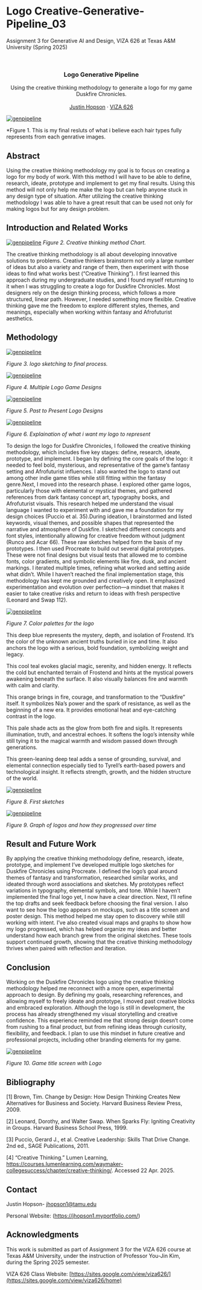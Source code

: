 #  Logo Creative-Generative-Pipeline_03
Assignment 3 for Generative AI and Design, VIZA 626 at Texas A&amp;M University (Spring 2025)

<!-- Improved compatibility of back to top link: See: https://github.com/othneildrew/Best-README-Template/pull/73 -->
<a id="readme-top"></a>

<!-- PROJECT SHIELDS -->
<!--
*** I'm using markdown "reference style" links for readability.
*** Reference links are enclosed in brackets [ ] instead of parentheses ( ).
*** See the bottom of this document for the declaration of the reference variables
*** for contributors-url, forks-url, etc. This is an optional, concise syntax you may use.
*** https://www.markdownguide.org/basic-syntax/#reference-style-links
-->




<!-- PROJECT LOGO -->
<br />
<div align="center">
  </a>

  <h3 align="center"> Logo Generative Pipeline  </h3>

  <p align="center">
    Using the creative thinking methodology to generaite a logo for my game Duskfire Chronicles.
    <br />
    <br />
    <a href="https://jhopson1.myportfolio.com/">Justin Hopson</a>
    &middot;
    <a href="https://sites.google.com/view/viza626/home">VIZA 626</a>
  </p>
</div>

[![genpipeline][images-fig1]](https://example.com)

*Figure 1. This is my final resluts of what i believe each hair types fully represents from each genrative images.
<!-- Abstract -->
## Abstract
Using the creative thinking methodology my goal is to focus on creating a logo for my body of work. With this method I will have to be able to define, research, ideate, prototype and implement to get my final results. Using this method will not only help me make the logo but can help anyone stuck in any design type of situation. After utilizing the creative thinking methodology I was able to have a great result that can be used not only for making logos but for any design problem. 




<!-- Introduction and Related Works -->
## Introduction and Related Works

[![genpipeline][images-fig2]](https://example.com)
*Figure 2. Creative thinking method Chart.*


The creative thinking methodology is all about developing innovative solutions to problems. Creative thinkers brainstorm not only a large number of ideas but also a variety and range of them, then experiment with those ideas to find what works best (“Creative Thinking”). I first learned this approach during my undergraduate studies, and I found myself returning to it when I was struggling to create a logo for Duskfire Chronicles. Most designers rely on the design thinking process, which follows a more structured, linear path. However, I needed something more flexible. Creative thinking gave me the freedom to explore different styles, themes, and meanings, especially when working within fantasy and Afrofuturist aesthetics.

## Methodology
[![genpipeline][images-fig3]](https://example.com)

*Figure 3.  logo sketching to final process.*

[![genpipeline][images-fig4]](https://example.com)

*Figure 4. Multiple Logo Game Designs*


[![genpipeline][images-fig5]](https://example.com)

*Figure 5. Past to Present Logo Designs*

[![genpipeline][images-fig6]](https://example.com)

*Figure 6. Explaination of what i want my logo to represent*


To design the logo for Duskfire Chronicles, I followed the creative thinking methodology, which includes five key stages: define, research, ideate, prototype, and implement. I began by defining the core goals of the logo: it needed to feel bold, mysterious, and representative of the game’s fantasy setting and Afrofuturist influences. I also wanted the logo to stand out among other indie game titles while still fitting within the fantasy genre.Next, I moved into the research phase. I explored other game logos, particularly those with elemental or mystical themes, and gathered references from dark fantasy concept art, typography books, and Afrofuturist visuals. This research helped me understand the visual language I wanted to experiment with and gave me a foundation for my design choices (Puccio et al. 35).During ideation, I brainstormed and listed keywords, visual themes, and possible shapes that represented the narrative and atmosphere of Duskfire. I sketched different concepts and font styles, intentionally allowing for creative freedom without judgment (Runco and Acar 66). These raw sketches helped form the basis of my prototypes. I then used Procreate to build out several digital prototypes. These were not final designs but visual tests that allowed me to combine fonts, color gradients, and symbolic elements like fire, dusk, and ancient markings. I iterated multiple times, refining what worked and setting aside what didn’t. While I haven’t reached the final implementation stage, this methodology has kept me grounded and creatively open. It emphasized experimentation and evolution over perfection—a mindset that makes it easier to take creative risks and return to ideas with fresh perspective (Leonard and Swap 112).


[![genpipeline][images-fig7]](https://example.com)

*Figure 7. Color palettes for the logo*

This deep blue represents the mystery, depth, and isolation of Frostend. It’s the color of the unknown ancient truths buried in ice and time. It also anchors the logo with a serious, bold foundation, symbolizing weight and legacy.

This cool teal evokes glacial magic, serenity, and hidden energy. It reflects the cold but enchanted terrain of Frostend and hints at the mystical powers awakening beneath the surface. It also visually balances fire and warmth with calm and clarity.

This orange brings in fire, courage, and transformation to the “Duskfire” itself. It symbolizes Nia’s power and the spark of resistance, as well as the beginning of a new era. It provides emotional heat and eye-catching contrast in the logo.

This pale shade acts as the glow from both fire and sigils. It represents illumination, truth, and ancestral echoes. It softens the logo’s intensity while still tying it to the magical warmth and wisdom passed down through generations.

This green-leaning deep teal adds a sense of grounding, survival, and elemental connection especially tied to Tyrell’s earth-based powers and technological insight. It reflects strength, growth, and the hidden structure of the world.

[![genpipeline][images-fig8]](https://example.com)

*Figure 8. First sketches*

[![genpipeline][images-fig9]](https://example.com)

*Figure 9.  Graph of logos and how they progressed over time*



## Result and Future Work

By applying the creative thinking methodology define, research, ideate, prototype, and implement I’ve developed multiple logo sketches for Duskfire Chronicles using Procreate. I defined the logo’s goal around themes of fantasy and transformation, researched similar works, and ideated through word associations and sketches. My prototypes reflect variations in typography, elemental symbols, and tone. While I haven’t implemented the final logo yet, I now have a clear direction. Next, I’ll refine the top drafts and seek feedback before choosing the final version. I also want to see how the logo appears on mockups, such as a title screen and poster design. This method helped me stay open to discovery while still working with intent. I’ve also created visual maps and graphs to show how my logo progressed, which has helped organize my ideas and better understand how each branch grew from the original sketches. These tools support continued growth, showing that the creative thinking methodology thrives when paired with reflection and iteration.




## Conclusion


Working on the Duskfire Chronicles logo using the creative thinking methodology helped me reconnect with a more open, experimental approach to design. By defining my goals, researching references, and allowing myself to freely ideate and prototype, I moved past creative blocks and embraced exploration. Although the logo is still in development, the process has already strengthened my visual storytelling and creative confidence. This experience reminded me that strong design doesn’t come from rushing to a final product, but from refining ideas through curiosity, flexibility, and feedback. I plan to use this mindset in future creative and professional projects, including other branding elements for my game. 

[![genpipeline][images-fig10]](https://example.com)

*Figure 10. Game title screen with Logo*

<!-- Bibliography -->
## Bibliography
[1] Brown, Tim. Change by Design: How Design Thinking Creates New Alternatives for Business and Society. Harvard Business Review Press, 2009.
 

[2] Leonard, Dorothy, and Walter Swap. When Sparks Fly: Igniting Creativity in Groups. Harvard Business School Press, 1999.


[3] Puccio, Gerard J., et al. Creative Leadership: Skills That Drive Change. 2nd ed., SAGE Publications, 2011.

[4] “Creative Thinking.” Lumen Learning, https://courses.lumenlearning.com/waymaker-collegesuccess/chapter/creative-thinking/. Accessed 22 Apr. 2025.




<!-- CONTACT -->
## Contact

Justin Hopson- jhopson1@tamu.edu

Personal Website: (https://jhopson1.myportfolio.com/)




<!-- ACKNOWLEDGMENTS -->
## Acknowledgments

This work is submitted as part of Assignment 3 for the VIZA 626 course at Texas A&M University, under the instruction of Professor You-Jin Kim, during the Spring 2025 semester.

VIZA 626 Class Website: [https://sites.google.com/view/viza626/](https://sites.google.com/view/viza626/home)

<!-- MARKDOWN LINKS & IMAGES -->
<!-- https://www.markdownguide.org/basic-syntax/#reference-style-links -->
[contributors-shield]: https://img.shields.io/github/contributors/othneildrew/Best-README-Template.svg?style=for-the-badge
[contributors-url]: https://github.com/othneildrew/Best-README-Template/graphs/contributors
[forks-shield]: https://img.shields.io/github/forks/othneildrew/Best-README-Template.svg?style=for-the-badge
[forks-url]: https://github.com/othneildrew/Best-README-Template/network/members
[stars-shield]: https://img.shields.io/github/stars/othneildrew/Best-README-Template.svg?style=for-the-badge
[stars-url]: https://github.com/othneildrew/Best-README-Template/stargazers
[issues-shield]: https://img.shields.io/github/issues/othneildrew/Best-README-Template.svg?style=for-the-badge
[issues-url]: https://github.com/othneildrew/Best-README-Template/issues
[license-shield]: https://img.shields.io/github/license/othneildrew/Best-README-Template.svg?style=for-the-badge
[license-url]: https://github.com/othneildrew/Best-README-Template/blob/master/LICENSE.txt
[linkedin-shield]: https://img.shields.io/badge/-LinkedIn-black.svg?style=for-the-badge&logo=linkedin&colorB=555
[linkedin-url]: https://linkedin.com/in/othneildrew
[product-screenshot]: images/screenshot.png
[images-fig1]: fig1.png
[images-fig2]: fig2.png
[images-fig3]: fig33.png
[images-fig4]: fig4.png
[images-fig5]: fig5.png
[images-fig6]: fig6.png
[images-fig7]: fig77.png
[images-fig8]: fig8.png
[images-fig9]: fig99.png
[images-fig10]: fig10.png
[Next.js]: https://img.shields.io/badge/next.js-000000?style=for-the-badge&logo=nextdotjs&logoColor=white
[Next-url]: https://nextjs.org/
[React.js]: https://img.shields.io/badge/React-20232A?style=for-the-badge&logo=react&logoColor=61DAFB
[React-url]: https://reactjs.org/
[Vue.js]: https://img.shields.io/badge/Vue.js-35495E?style=for-the-badge&logo=vuedotjs&logoColor=4FC08D
[Vue-url]: https://vuejs.org/
[Angular.io]: https://img.shields.io/badge/Angular-DD0031?style=for-the-badge&logo=angular&logoColor=white
[Angular-url]: https://angular.io/
[Svelte.dev]: https://img.shields.io/badge/Svelte-4A4A55?style=for-the-badge&logo=svelte&logoColor=FF3E00
[Svelte-url]: https://svelte.dev/
[Laravel.com]: https://img.shields.io/badge/Laravel-FF2D20?style=for-the-badge&logo=laravel&logoColor=white
[Laravel-url]: https://laravel.com
[Bootstrap.com]: https://img.shields.io/badge/Bootstrap-563D7C?style=for-the-badge&logo=bootstrap&logoColor=white
[Bootstrap-url]: https://getbootstrap.com
[JQuery.com]: https://img.shields.io/badge/jQuery-0769AD?style=for-the-badge&logo=jquery&logoColor=white
[JQuery-url]: https://jquery.com
